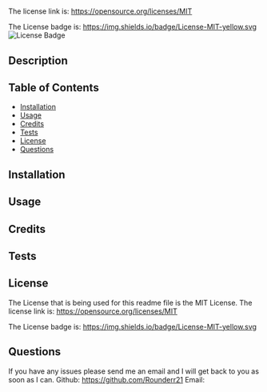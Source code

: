 #  
The license link is: https://opensource.org/licenses/MIT
    
  The License badge is: https://img.shields.io/badge/License-MIT-yellow.svg
![License Badge](https://img.shields.io/badge/License-MIT-yellow.svg)

## Description


## Table of Contents
- [Installation](#installation)
- [Usage](#usage)
- [Credits](#credits)
- [Tests](#tests)
- [License](#license)
- [Questions](#quesetions)

## Installation


## Usage


## Credits


## Tests

    
## License
The License that is being used for this readme file is the MIT License. 
The license link is: https://opensource.org/licenses/MIT
    
  The License badge is: https://img.shields.io/badge/License-MIT-yellow.svg

## Questions
If you have any issues please send me an email and I will get back to you as soon as I can.
Github: https://github.com/Rounderr21
Email: 
    